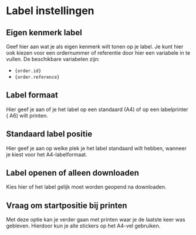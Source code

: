 # Label instellingen

<MPImg src="/documentation/prestashop/prestashop-label-settings.svg" alt="PrestaShop label settings" />

## Eigen kenmerk label

Geef hier aan wat je als eigen kenmerk wilt tonen op je label. Je kunt hier ook
kiezen voor een ordernummer of referentie door hier een variabele in te vullen.
De beschikbare variabelen zijn:

- `{order.id}`
- `{order.reference}`

## Label formaat

Hier geef je aan of je het label op een standaard (A4) of op een labelprinter (
A6) wilt printen.

## Standaard label positie

Hier geef je aan op welke plek je het label standaard wilt hebben, wanneer je
kiest voor het A4-labelformaat.

## Label openen of alleen downloaden

Kies hier of het label gelijk moet worden geopend na downloaden.

## Vraag om startpositie bij printen

Met deze optie kan je verder gaan met printen waar je de laatste keer was
gebleven. Hierdoor kun je alle stickers op het A4-vel gebruiken.
